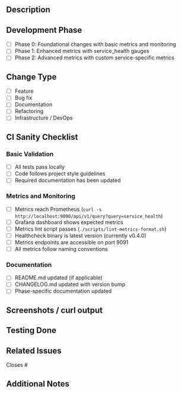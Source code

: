 ## Description

<!-- A clear and concise description of what this PR does -->

## Development Phase

<!-- Select the development phase for this PR -->
- [ ] Phase 0: Foundational changes with basic metrics and monitoring
- [ ] Phase 1: Enhanced metrics with service_health gauges
- [ ] Phase 2: Advanced metrics with custom service-specific metrics

## Change Type

<!-- Select the type of change -->
- [ ] Feature
- [ ] Bug fix
- [ ] Documentation
- [ ] Refactoring
- [ ] Infrastructure / DevOps

## CI Sanity Checklist

<!-- Please verify these checks before submitting the PR -->

### Basic Validation
- [ ] All tests pass locally
- [ ] Code follows project style guidelines
- [ ] Required documentation has been updated

### Metrics and Monitoring
- [ ] Metrics reach Prometheus (`curl -s http://localhost:9090/api/v1/query?query=service_health`)
- [ ] Grafana dashboard shows expected metrics
- [ ] Metrics lint script passes (`./scripts/lint-metrics-format.sh`)
- [ ] Healthcheck binary is latest version (currently v0.4.0)
- [ ] Metrics endpoints are accessible on port 9091
- [ ] All metrics follow naming conventions

### Documentation
- [ ] README.md updated (if applicable)
- [ ] CHANGELOG.md updated with version bump
- [ ] Phase-specific documentation updated

## Screenshots / curl output

<!-- For UI changes or API changes, please include screenshots or curl output to demonstrate the changes -->

## Testing Done

<!-- Describe the testing you've done -->

## Related Issues

<!-- Link to any related issues -->
Closes #

## Additional Notes

<!-- Any additional information that might be useful for reviewers -->